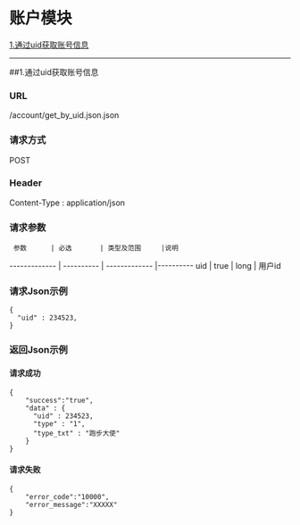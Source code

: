 # 账户模块 

[1.通过uid获取账号信息](#1)

---
##<a id="1">1.通过uid获取账号信息</a>

### URL
/account/get_by_uid.json.json

### 请求方式
POST

### Header
Content-Type : application/json

### 请求参数
     参数      | 必选 	    | 类型及范围     |说明
-------------  | ---------- | -------------  |---------- 
uid            | true	    | long          | 用户id

### 请求Json示例
	{ 
	  "uid" : 234523,
	}

### 返回Json示例
#### 请求成功
	{
		"success":"true",
		"data" : {
		  "uid" : 234523,
		  "type" : "1",
		  "type_txt" : "跑步大使"
		}
	}

#### 请求失败
	{
		"error_code":"10000",
		"error_message":"XXXXX"
	}
